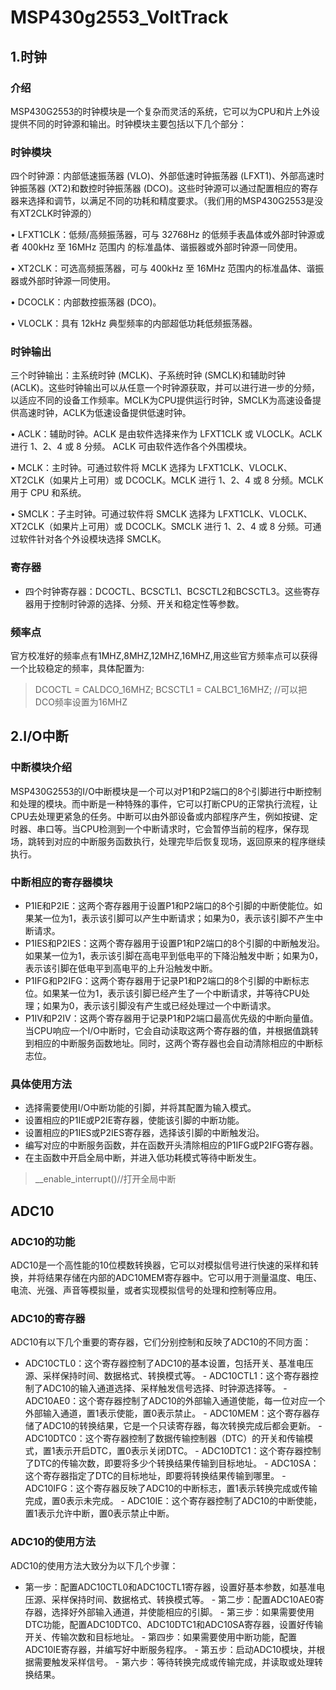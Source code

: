 # MSP430g2553_VoltTrack
## 1.时钟
### 介绍
MSP430G2553的时钟模块是一个复杂而灵活的系统，它可以为CPU和片上外设提供不同的时钟源和输出。时钟模块主要包括以下几个部分：
### 时钟模块
四个时钟源：内部低速振荡器 (VLO)、外部低速时钟振荡器 (LFXT1)、外部高速时钟振荡器 (XT2)和数控时钟振荡器 (DCO)。这些时钟源可以通过配置相应的寄存器来选择和调节，以满足不同的功耗和精度要求。（我们用的MSP430G2553是没有XT2CLK时钟源的）

• LFXT1CLK：低频/高频振荡器，可与 32768Hz 的低频手表晶体或外部时钟源或者 400kHz 至 16MHz 范围内
的标准晶体、谐振器或外部时钟源一同使用。

• XT2CLK：可选高频振荡器，可与 400kHz 至 16MHz 范围内的标准晶体、谐振器或外部时钟源一同使用。

• DCOCLK：内部数控振荡器 (DCO)。

• VLOCLK：具有 12kHz 典型频率的内部超低功耗低频振荡器。

### 时钟输出
三个时钟输出：主系统时钟 (MCLK)、子系统时钟 (SMCLK)和辅助时钟 (ACLK)。这些时钟输出可以从任意一个时钟源获取，并可以进行进一步的分频，以适应不同的设备工作频率。MCLK为CPU提供运行时钟，SMCLK为高速设备提供高速时钟，ACLK为低速设备提供低速时钟。

• ACLK：辅助时钟。ACLK 是由软件选择来作为 LFXT1CLK 或 VLOCLK。ACLK 进行 1、2、4 或 8 分频。
ACLK 可由软件选作各个外围模块。

• MCLK：主时钟。可通过软件将 MCLK 选择为 LFXT1CLK、VLOCLK、XT2CLK（如果片上可用）或 
DCOCLK。MCLK 进行 1、2、4 或 8 分频。MCLK 用于 CPU 和系统。

• SMCLK：子主时钟。可通过软件将 SMCLK 选择为 LFXT1CLK、VLOCLK、XT2CLK（如果片上可用）或 
DCOCLK。SMCLK 进行 1、2、4 或 8 分频。可通过软件针对各个外设模块选择 SMCLK。

### 寄存器
-   四个时钟寄存器：DCOCTL、BCSCTL1、BCSCTL2和BCSCTL3。这些寄存器用于控制时钟源的选择、分频、开关和稳定性等参数。

### 频率点
官方校准好的频率点有1MHZ,8MHZ,12MHZ,16MHZ,用这些官方频率点可以获得一个比较稳定的频率，具体配置为:

> DCOCTL = CALDCO_16MHZ;
> BCSCTL1 = CALBC1_16MHZ;
> //可以把DCO频率设置为16MHZ
## 2.I/O中断
### 中断模块介绍
MSP430G2553的I/O中断模块是一个可以对P1和P2端口的8个引脚进行中断控制和处理的模块。而中断是一种特殊的事件，它可以打断CPU的正常执行流程，让CPU去处理更紧急的任务。中断可以由外部设备或内部程序产生，例如按键、定时器、串口等。当CPU检测到一个中断请求时，它会暂停当前的程序，保存现场，跳转到对应的中断服务函数执行，处理完毕后恢复现场，返回原来的程序继续执行。
### 中断相应的寄存器模块
-   P1IE和P2IE：这两个寄存器用于设置P1和P2端口的8个引脚的中断使能位。如果某一位为1，表示该引脚可以产生中断请求；如果为0，表示该引脚不产生中断请求。
-   P1IES和P2IES：这两个寄存器用于设置P1和P2端口的8个引脚的中断触发沿。如果某一位为1，表示该引脚在高电平到低电平的下降沿触发中断；如果为0，表示该引脚在低电平到高电平的上升沿触发中断。
-   P1IFG和P2IFG：这两个寄存器用于记录P1和P2端口的8个引脚的中断标志位。如果某一位为1，表示该引脚已经产生了一个中断请求，并等待CPU处理；如果为0，表示该引脚没有产生或已经处理过一个中断请求。
-   P1IV和P2IV：这两个寄存器用于记录P1和P2端口最高优先级的中断向量值。当CPU响应一个I/O中断时，它会自动读取这两个寄存器的值，并根据值跳转到相应的中断服务函数地址。同时，这两个寄存器也会自动清除相应的中断标志位。
### 具体使用方法

-   选择需要使用I/O中断功能的引脚，并将其配置为输入模式。
-   设置相应的P1IE或P2IE寄存器，使能该引脚的中断功能。
-   设置相应的P1IES或P2IES寄存器，选择该引脚的中断触发沿。
-   编写对应的中断服务函数，并在函数开头清除相应的P1IFG或P2IFG寄存器。
-   在主函数中开启全局中断，并进入低功耗模式等待中断发生。
> __enable_interrupt()//打开全局中断
## ADC10
### ADC10的功能
ADC10是一个高性能的10位模数转换器，它可以对模拟信号进行快速的采样和转换，并将结果存储在内部的ADC10MEM寄存器中。它可以用于测量温度、电压、电流、光强、声音等模拟量，或者实现模拟信号的处理和控制等应用。
### ADC10的寄存器
ADC10有以下几个重要的寄存器，它们分别控制和反映了ADC10的不同方面：
   -   ADC10CTL0：这个寄存器控制了ADC10的基本设置，包括开关、基准电压源、采样保持时间、数据格式、转换模式等。
    -   ADC10CTL1：这个寄存器控制了ADC10的输入通道选择、采样触发信号选择、时钟源选择等。
    -   ADC10AE0：这个寄存器控制了ADC10的外部输入通道使能，每一位对应一个外部输入通道，置1表示使能，置0表示禁止。
    -   ADC10MEM：这个寄存器存储了ADC10的转换结果，它是一个只读寄存器，每次转换完成后都会更新。
    -   ADC10DTC0：这个寄存器控制了数据传输控制器（DTC）的开关和传输模式，置1表示开启DTC，置0表示关闭DTC。
    -   ADC10DTC1：这个寄存器控制了DTC的传输次数，即要将多少个转换结果传输到目标地址。
    -   ADC10SA：这个寄存器指定了DTC的目标地址，即要将转换结果传输到哪里。
    -   ADC10IFG：这个寄存器反映了ADC10的中断标志，置1表示转换完成或传输完成，置0表示未完成。
    -   ADC10IE：这个寄存器控制了ADC10的中断使能，置1表示允许中断，置0表示禁止中断。
 ###  ADC10的使用方法
 ADC10的使用方法大致分为以下几个步骤：
   -   第一步：配置ADC10CTL0和ADC10CTL1寄存器，设置好基本参数，如基准电压源、采样保持时间、数据格式、转换模式等。
    -   第二步：配置ADC10AE0寄存器，选择好外部输入通道，并使能相应的引脚。
    -   第三步：如果需要使用DTC功能，配置ADC10DTC0、ADC10DTC1和ADC10SA寄存器，设置好传输开关、传输次数和目标地址。
    -   第四步：如果需要使用中断功能，配置ADC10IE寄存器，并编写好中断服务程序。
    -   第五步：启动ADC10模块，并根据需要触发采样信号。
    -   第六步：等待转换完成或传输完成，并读取或处理转换结果。
